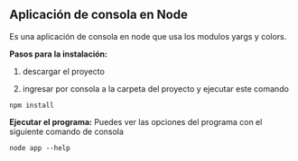 ## Aplicación de consola en Node
Es una aplicación de consola en node que usa los modulos yargs y colors.

**Pasos para la instalación:**
1) descargar el proyecto

2) ingresar por consola a la carpeta del proyecto y ejecutar este comando

```
npm install 
```
**Ejecutar el programa:**
Puedes ver las opciones del programa con el siguiente comando de consola

```
node app --help
```
